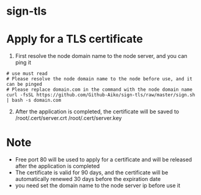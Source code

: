 # sign-tls

# Apply for a TLS certificate
1. First resolve the node domain name to the node server, and you can ping it

```
# use must read
# Please resolve the node domain name to the node before use, and it can be pinged
# Please replace domain.com in the command with the node domain name
curl -fsSL https://github.com/Github-Aiko/sign-tls/raw/master/sign.sh | bash -s domain.com
```

2. After the application is completed, the certificate will be saved to /root/.cert/server.crt /root/.cert/server.key

# Note 
- Free port 80 will be used to apply for a certificate and will be released after the application is completed
- The certificate is valid for 90 days, and the certificate will be automatically renewed 30 days before the expiration date
- you need set the domain name to the node server ip before use it